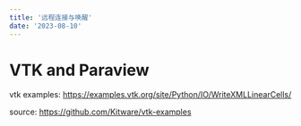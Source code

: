 ```yaml
---
title: '远程连接与唤醒'
date: '2023-08-10'
---
```


# VTK and Paraview

vtk examples:
https://examples.vtk.org/site/Python/IO/WriteXMLLinearCells/

source:
https://github.com/Kitware/vtk-examples